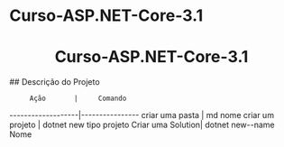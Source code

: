 # Curso-ASP.NET-Core-3.1
<h1 align="center">Curso-ASP.NET-Core-3.1</h1>
## Descrição do Projeto
<p align="justify" Projeto do curso da Udemy</P

         Ação       |     Comando  
 -------------------|----------------
  criar uma pasta   |   md nome
  criar um projeto  |  dotnet new tipo projeto
  Criar uma Solution| dotnet new--name Nome
  
	
	
	
	
	
	
	
	
	
	
	

